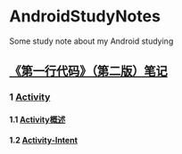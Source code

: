 # AndroidStudyNotes
Some study note about my Android studying
## [《第一行代码》（第二版）笔记](https://github.com/wowGZ/AndroidStudyNotes/tree/master/NotesAboutTheCodeOfTheFirstLine)
### 1 [Activity](https://github.com/wowGZ/AndroidStudyNotes/tree/master/NotesAboutTheCodeOfTheFirstLine/NotesAboutActivity)
#### 1.1 [Activity概述](https://github.com/wowGZ/AndroidStudyNotes/blob/master/NotesAboutTheCodeOfTheFirstLine/NotesAboutActivity/Activity-ShortIntroduce.md)
#### 1.2 [Activity-Intent](https://github.com/wowGZ/AndroidStudyNotes/blob/master/NotesAboutTheCodeOfTheFirstLine/NotesAboutActivity/Activity-Intent.md)
